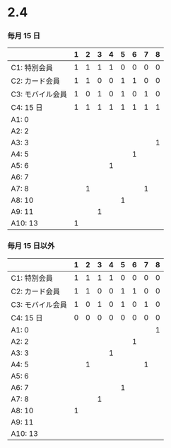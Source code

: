 # 2.4

### 毎月 15 日

|                  | 1   | 2   | 3   | 4   | 5   | 6   | 7   | 8   |
| ---------------- | --- | --- | --- | --- | --- | --- | --- | --- |
| C1: 特別会員     | 1   | 1   | 1   | 1   | 0   | 0   | 0   | 0   |
| C2: カード会員   | 1   | 1   | 0   | 0   | 1   | 1   | 0   | 0   |
| C3: モバイル会員 | 1   | 0   | 1   | 0   | 1   | 0   | 1   | 0   |
| C4: 15 日        | 1   | 1   | 1   | 1   | 1   | 1   | 1   | 1   |
| A1: 0            |     |     |     |     |     |     |     |     |
| A2: 2            |     |     |     |     |     |     |     |     |
| A3: 3            |     |     |     |     |     |     |     | 1   |
| A4: 5            |     |     |     |     |     | 1   |     |     |
| A5: 6            |     |     |     | 1   |     |     |     |     |
| A6: 7            |     |     |     |     |     |     |     |     |
| A7: 8            |     | 1   |     |     |     |     | 1   |     |
| A8: 10           |     |     |     |     | 1   |     |     |     |
| A9: 11           |     |     | 1   |     |     |     |     |     |
| A10: 13          | 1   |     |     |     |     |     |     |     |

### 毎月 15 日以外

|                  | 1   | 2   | 3   | 4   | 5   | 6   | 7   | 8   |
| ---------------- | --- | --- | --- | --- | --- | --- | --- | --- |
| C1: 特別会員     | 1   | 1   | 1   | 1   | 0   | 0   | 0   | 0   |
| C2: カード会員   | 1   | 1   | 0   | 0   | 1   | 1   | 0   | 0   |
| C3: モバイル会員 | 1   | 0   | 1   | 0   | 1   | 0   | 1   | 0   |
| C4: 15 日        | 0   | 0   | 0   | 0   | 0   | 0   | 0   | 0   |
| A1: 0            |     |     |     |     |     |     |     | 1   |
| A2: 2            |     |     |     |     |     | 1   |     |     |
| A3: 3            |     |     |     | 1   |     |     |     |     |
| A4: 5            |     | 1   |     |     |     |     | 1   |     |
| A5: 6            |     |     |     |     |     |     |     |     |
| A6: 7            |     |     |     |     | 1   |     |     |     |
| A7: 8            |     |     | 1   |     |     |     |     |     |
| A8: 10           | 1   |     |     |     |     |     |     |     |
| A9: 11           |     |     |     |     |     |     |     |     |
| A10: 13          |     |     |     |     |     |     |     |     |
